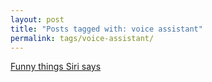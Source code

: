 ```yaml
---
layout: post
title: "Posts tagged with: voice assistant"
permalink: tags/voice-assistant/
---
```

[Funny things Siri says](/2011/10/funny-things-siri-says)
